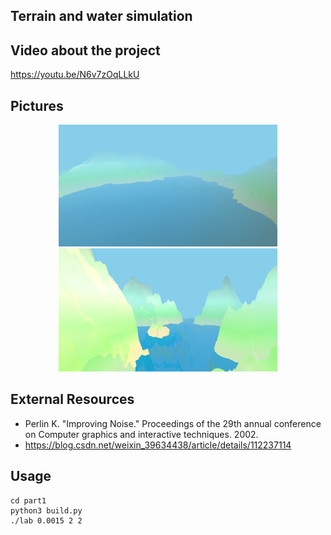 ## Terrain and water simulation

## Video about the project
https://youtu.be/N6v7zOqLLkU

## Pictures
<p align="center">
  <img src="./pic/pic1.png" width="350" title="at width = 0.0011">
  <img src="./pic/pic2.png" width="350" title="at width = 0.005">
</p>

## External Resources
  * Perlin K. "Improving Noise." Proceedings of the 29th annual conference on Computer graphics and interactive techniques. 2002.
  * https://blog.csdn.net/weixin_39634438/article/details/112237114

## Usage
```
cd part1
python3 build.py
./lab 0.0015 2 2
```
